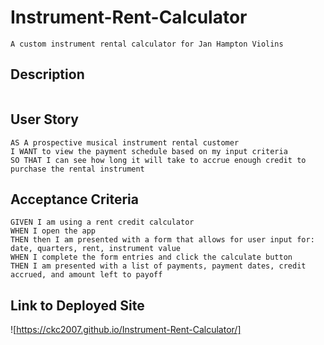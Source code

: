 # Instrument-Rent-Calculator

```
A custom instrument rental calculator for Jan Hampton Violins
```

## Description

```A simple rent calculator that takes in user input for start date, number of payment quarters, rent amount and instrument value and returns a list of the number of payments, dates, credit amount and payoff amount to payoff the instrument rental.

```

## User Story

```
AS A prospective musical instrument rental customer
I WANT to view the payment schedule based on my input criteria
SO THAT I can see how long it will take to accrue enough credit to purchase the rental instrument
```

## Acceptance Criteria

```
GIVEN I am using a rent credit calculator
WHEN I open the app
THEN then I am presented with a form that allows for user input for: date, quarters, rent, instrument value
WHEN I complete the form entries and click the calculate button
THEN I am presented with a list of payments, payment dates, credit accrued, and amount left to payoff
```

## Link to Deployed Site

![https://ckc2007.github.io/Instrument-Rent-Calculator/]
